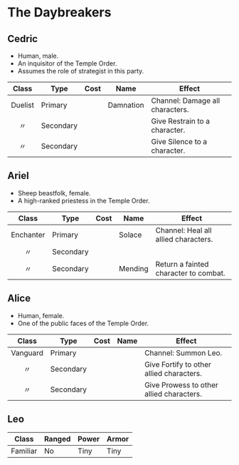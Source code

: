 # The Daybreakers

## Cedric

  - Human, male.
  - An inquisitor of the Temple Order.
  - Assumes the role of strategist in this party.

|  Class  | Type      | Cost | Name      | Effect                          |
| :-----: | --------- | :--: | --------- | ------------------------------- |
| Duelist | Primary   |      | Damnation | Channel: Damage all characters. |
|    〃    | Secondary |      |           | Give Restrain to a character.   |
|    〃    | Secondary |      |           | Give Silence to a character.    |

## Ariel

  - Sheep beastfolk, female.
  - A high-ranked priestess in the Temple Order.

|   Class   | Type      | Cost | Name    | Effect                                |
| :-------: | --------- | :--: | ------- | ------------------------------------- |
| Enchanter | Primary   |      | Solace  | Channel: Heal all allied characters.  |
|     〃     | Secondary |      |         |                                       |
|     〃     | Secondary |      | Mending | Return a fainted character to combat. |

## Alice

  - Human, female.
  - One of the public faces of the Temple Order.

|  Class   | Type      | Cost | Name | Effect                                   |
| :------: | --------- | :--: | ---- | ---------------------------------------- |
| Vanguard | Primary   |      |      | Channel: Summon Leo.                     |
|    〃     | Secondary |      |      | Give Fortify to other allied characters. |
|    〃     | Secondary |      |      | Give Prowess to other allied characters. |

## Leo

|  Class   | Ranged | Power | Armor |
| :------: | ------ | ----- | ----- |
| Familiar | No     | Tiny  | Tiny  |
